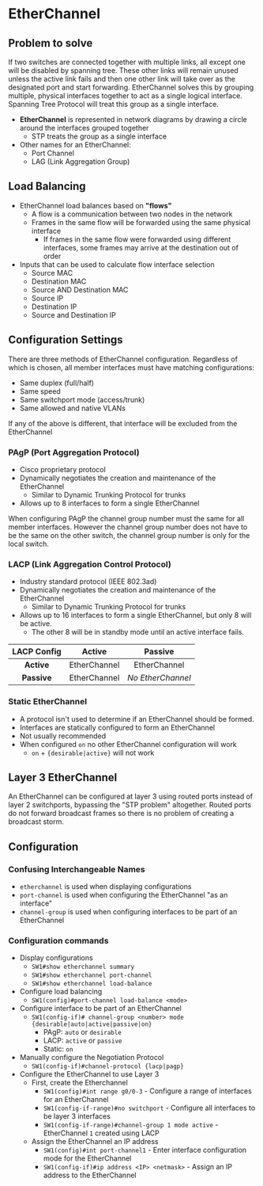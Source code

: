 # EtherChannel

## Problem to solve

If two switches are connected together with multiple links, all except one will be disabled by spanning tree. These other links will remain unused unless the active link fails and then one other link will take over as the designated port and start forwarding. EtherChannel solves this by grouping multiple, physical interfaces together to act as a single logical interface. Spanning Tree Protocol will treat this group as a single interface.

- **EtherChannel** is represented in network diagrams by drawing a circle around the interfaces grouped together
  - STP treats the group as a single interface
- Other names for an EtherChannel:
  - Port Channel
  - LAG (Link Aggregation Group)

## Load Balancing

- EtherChannel load balances based on **"flows"**
  - A flow is a communication between two nodes in the network
  - Frames in the same flow will be forwarded using the same physical interface
    - If frames in the same flow were forwarded using different interfaces, some frames may arrive at the destination out of order
- Inputs that can be used to calculate flow interface selection
  - Source MAC
  - Destination MAC
  - Source AND Destination MAC
  - Source IP
  - Destination IP
  - Source and Destination IP

## Configuration Settings

There are three methods of EtherChannel configuration. Regardless of which is chosen, all member interfaces must have matching configurations:

- Same duplex (full/half)
- Same speed
- Same switchport mode (access/trunk)
- Same allowed and native VLANs

If any of the above is different, that interface will be excluded from the EtherChannel

### PAgP (Port Aggregation Protocol)

- Cisco proprietary protocol
- Dynamically negotiates the creation and maintenance of the EtherChannel
  - Similar to Dynamic Trunking Protocol for trunks
- Allows up to 8 interfaces to form a single EtherChannel

When configuring PAgP the channel group number must the same for all member interfaces. However the channel group number does not have to be the same on the other switch, the channel group number is only for the local switch.

### LACP (Link Aggregation Control Protocol)

- Industry standard protocol (IEEE 802.3ad)
- Dynamically negotiates the creation and maintenance of the EtherChannel
  - Similar to Dynamic Trunking Protocol for trunks
- Allows up to 16 interfaces to form a single EtherChannel, but only 8 will be active.
  - The other 8 will be in standby mode until an active interface fails.

| **LACP Config** | **Active**   | **Passive**         |
|:---------------:|:------------:|:-------------------:|
| **Active**      | EtherChannel | EtherChannel        |
| **Passive**     | EtherChannel | *No EtherChannel* |

### Static EtherChannel

- A protocol isn't used to determine if an EtherChannel should be formed.
- Interfaces are statically configured to form an EtherChannel
- Not usually recommended
- When configured `on` no other EtherChannel configuration will work
  - `on` + `{desirable|active}` will not work

## Layer 3 EtherChannel

An EtherChannel can be configured at layer 3 using routed ports instead of layer 2 switchports, bypassing the "STP problem" altogether. Routed ports do not forward broadcast frames so there is no problem of creating a broadcast storm.

## Configuration

### Confusing Interchangeable Names

- `etherchannel` is used when displaying configurations
- `port-channel` is used when configuring the EtherChannel "as an interface"
- `channel-group` is used when configuring interfaces to be part of an EtherChannel

### Configuration commands

- Display configurations
  - `SW1#show etherchannel summary`
  - `SW1#show etherchannel port-channel`
  - `SW1#show etherchannel load-balance`
- Configure load balancing
  - `SW1(config)#port-channel load-balance <mode>`
- Configure interface to be part of an EtherChannel
  - `SW1(config-if)# channel-group <number> mode {desirable|auto|active|passive|on}`
    - PAgP: `auto` or `desirable`
    - LACP: `active` or `passive`
    - Static: `on`
- Manually configure the Negotiation Protocol
  - `SW1(config-if)#channel-protocol {lacp|pagp}`
- Configure the EtherChannel to use Layer 3
  - First, create the Etherchannel
    - `SW1(config)#int range g0/0-3` - Configure a range of interfaces for an EtherChannel
    - `SW1(config-if-range)#no switchport` - Configure all interfaces to be layer 3 interfaces
    - `SW1(config-if-range)#channel-group 1 mode active` - EtherChannel `1` created using LACP
  - Assign the EtherChannel an IP address
    - `SW1(config)#int port-channel1` - Enter interface configuration mode for the EtherChannel
    - `SW1(config-if)#ip address <IP> <netmask>` - Assign an IP address to the EtherChannel
